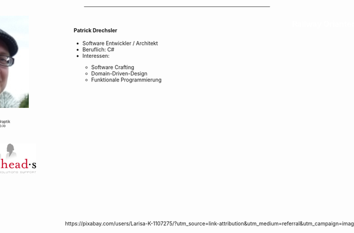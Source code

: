 <!-- .slide: data-background="images/railroad-tracks-163518_1280.jpg" -->

<h2 style="position: absolute; top: 70px; right: -150px; color: white; text-transform: none;">Railway Oriented Programming</h2>

<div style="position: absolute; top: 520px; right: -150px; color: #ccc; text-transform: none; text-align: right" class="my-shadow">
NUG Dortmund</br><i class="fa fa-calendar" aria-hidden="true"></i>&nbsp;2019-05-08
</div>

<div style="position: absolute; top: 520px; left: -145px; color: #ccc; text-transform: none; text-align: right" class="my-shadow">
<ul style="list-style: none;">
<li>Patrick Drechsler</li>
<li><i class="fa fa-twitter" aria-hidden="true"></i>&nbsp;@drechsler</li>
<li>Redheads Ltd.</li>
</ul>
</div>

<div style="position: absolute; top: 630px; right: -16%;">
  <p class="img-src">https://pixabay.com/users/Larisa-K-1107275/?utm_source=link-attribution&amp;utm_medium=referral&amp;utm_campaign=image&amp;utm_content=163518</p>
</div>

---

<img src="images/drechsler-profile.jpg" class="borderless" style="position: relative; top: 10px; left: -400px; height: 250px">

<div style="position: absolute; top: 100px; left: 200px; height: 1000px; width: 800px;">
  <h4>Patrick Drechsler</h4>
  <ul class="small-font">
    <li>Software Entwickler / Architekt</li>
    <li>Beruflich: C#</li>
    <li>Interessen:</li>
    <ul>
      <li>Software Crafting</li>
      <li>Domain-Driven-Design</li>
      <li>Funktionale Programmierung</li>
    </ul>
  </ul>
</div>

<div style="position: absolute; top: 350px; left: -8%">
  <ul style="list-style: none; font-size: 70%;">
    <li><i class="fa fa-twitter" aria-hidden="true"></i>&nbsp;@drechsler</li>
    <li><i class="fa fa-github" aria-hidden="true"></i> github.com/draptik</li>
    <li><i class="fa fa-globe" aria-hidden="true"></i> draptik.github.io</li>
    <li><i class="fa fa-briefcase" aria-hidden="true"></i> redheads.de</li>
    <li style="margin-top: 2rem;"><img src="images/redheads-logo.png" class="borderless" style="height: 80px;"></li>
  </ul>
</div>
